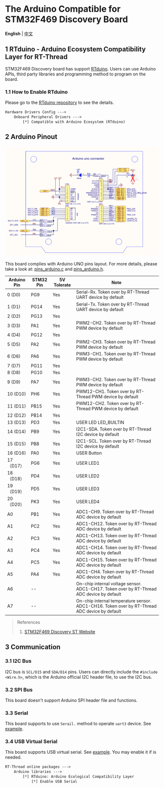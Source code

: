 # The Arduino Compatible for STM32F469 Discovery Board

**English** | [中文](README_zh.md)

## 1 RTduino - Arduino Ecosystem Compatibility Layer for RT-Thread

STM32F469 Discovery board has support [RTduino](https://github.com/RTduino/RTduino). Users can use Arduino APIs, third party libraries and programming method to program on the board.

### 1.1 How to Enable RTduino

Please go to the [RTduino repository](https://github.com/RTduino/RTduino) to see the details.

```Kconfig
Hardware Drivers Config --->
    Onboard Peripheral Drivers --->
        [*] Compatible with Arduino Ecosystem (RTduino)
```

## 2 Arduino Pinout

![disco-f469-pinout](disco-f469-pinout.png)

This board complies with Arduino UNO pins layout. For more details, please take a look at: [pins_arduino.c](pins_arduino.c) and [pins_arduino.h](pins_arduino.h).

| Arduino Pin | STM32 Pin | 5V Tolerate | Note                                                                                          |
| ----------- | --------- | ----------- | --------------------------------------------------------------------------------------------- |
| 0 (D0)      | PG9       | Yes         | Serial-Rx. Token over by RT-Thread UART device by default                                     |
| 1 (D1)      | PG14      | Yes         | Serial-Tx. Token over by RT-Thread UART device by default                                     |
| 2 (D2)      | PG13      | Yes         |                                                                                               |
| 3 (D3)      | PA1       | Yes         | PWM2-CH2. Token over by RT-Thread PWM device by default                                       |
| 4 (D4)      | PG12      | Yes         |                                                                                               |
| 5 (D5)      | PA2       | Yes         | PWM2-CH3. Token over by RT-Thread PWM device by default                                       |
| 6 (D6)      | PA6       | Yes         | PWM3-CH1. Token over by RT-Thread PWM device by default                                       |
| 7 (D7)      | PG11      | Yes         |                                                                                               |
| 8 (D8)      | PG10      | Yes         |                                                                                               |
| 9 (D9)      | PA7       | Yes         | PWM3-CH2. Token over by RT-Thread PWM device by default                                       |
| 10 (D10)    | PH6       | Yes         | PWM12-CH1. Token over by RT-Thread PWM device by default                                      |
| 11 (D11)    | PB15      | Yes         | PWM12-CH2. Token over by RT-Thread PWM device by default                                      |
| 12 (D12)    | PB14      | Yes         |                                                                                               |
| 13 (D13)    | PD3       | Yes         | USER LED  LED_BUILTIN                                                                         |
| 14 (D14)    | PB9       | Yes         | I2C1-SDA. Token over by RT-Thread I2C device by default                                       |
| 15 (D15)    | PB8       | Yes         | I2C1-SCL. Token over by RT-Thread I2C device by default                                       |
| 16 (D16)    | PA0       | Yes         | USER Button                                                                                   |
| 17（D17）     | PG6       | Yes         | USER LED1                                                                                     |
| 18（D18）     | PD4       | Yes         | USER LED2                                                                                     |
| 19（D19）     | PD5       | Yes         | USER LED3                                                                                     |
| 20（D20）     | PK3       | Yes         | USER LED4                                                                                     |
| A0          | PB1       | Yes         | ADC1-CH9. Token over by RT-Thread ADC device by default                                       |
| A1          | PC2       | Yes         | ADC1-CH12. Token over by RT-Thread ADC device by default                                      |
| A2          | PC3       | Yes         | ADC1-CH13. Token over by RT-Thread ADC device by default                                      |
| A3          | PC4       | Yes         | ADC1-CH14. Token over by RT-Thread ADC device by default                                      |
| A4          | PC5       | Yes         | ADC1-CH15. Token over by RT-Thread ADC device by default                                      |
| A5          | PA4       | Yes         | ADC1-CH4. Token over by RT-Thread ADC device by default                                       |
| A6          | --        |             | On-chip internal voltage sensor. ADC1-CH17. Token over by RT-Thread ADC device by default     |
| A7          | --        |             | On-chip internal temperature sensor. ADC1-CH16. Token over by RT-Thread ADC device by default |

> References
> 
> 1. [STM32F469 Discovery ST Website](https://www.st.com/en/evaluation-tools/32f469idiscovery.html#documentation)

## 3 Communication

### 3.1 I2C Bus

I2C bus is `SCL/D15` and `SDA/D14` pins. Users can directly include the `#include <Wire.h>`, which is the Arduino official I2C header file, to use the I2C bus.

### 3.2 SPI Bus

This board doesn't support Arduino SPI header file and functions.

### 3.3 Serial

This board supports to use `Serail.` method to operate `uart3` device. See [example](https://github.com/RTduino/RTduino/blob/master/examples/Basic/helloworld.cpp).

### 3.4 USB Virtual Serial

This board supports USB virtual serial. See [example](https://github.com/RTduino/RTduino/tree/master/examples/USBSerial). You may enable it if is needed.

```Kconfig
RT-Thread online packages --->
    Arduino libraries --->
        [*] RTduino: Arduino Ecological Compatibility Layer
            [*] Enable USB Serial
```
